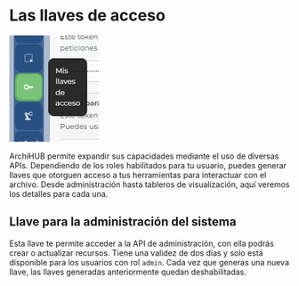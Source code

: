 # Las llaves de acceso

![Menu llaves de acceso](../imagenes/menu_llaves.png)

ArchiHUB permite expandir sus capacidades mediante el uso de diversas APIs. Dependiendo de los roles habilitados para tu usuario, puedes generar llaves que otorguen acceso a tus herramientas para interactuar con el archivo. Desde administración hasta tableros de visualización, aquí veremos los detalles para cada una.

## Llave para la administración del sistema

Esta llave te permite acceder a la API de administración, con ella podrás crear o actualizar recursos. Tiene una validez de dos días y solo está disponible para los usuarios con rol `admin`. Cada vez que generas una nueva llave, las llaves generadas anteriormente quedan deshabilitadas.